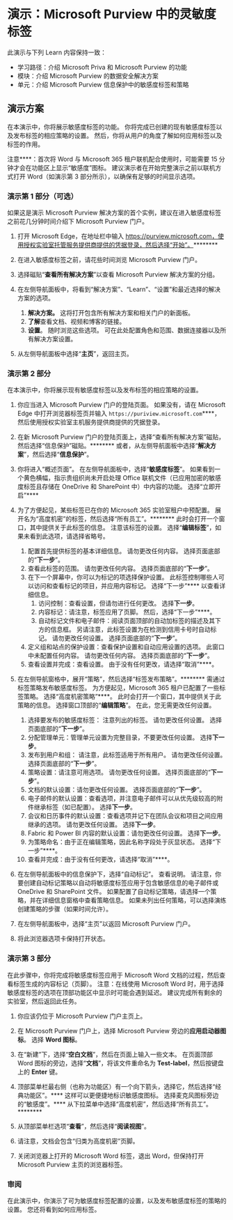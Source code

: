<!---
---
演示：标题：“Microsoft Purview 中的敏感度标签”学习路径/模块/单元：“学习路径：介绍 Microsoft Priva 和 Microsoft Purview 的功能；模块 2：介绍 Microsoft Purview 的数据安全解决方案；单元 4：介绍 Microsoft Purview 信息保护中的敏感度标签和策略”
---
--->

# 演示：Microsoft Purview 中的灵敏度标签

此演示与下列 Learn 内容保持一致：

- 学习路径：介绍 Microsoft Priva 和 Microsoft Purview 的功能
- 模块：介绍 Microsoft Purview 的数据安全解决方案
- 单元：介绍 Microsoft Purview 信息保护中的敏感度标签和策略

## 演示方案

在本演示中，你将展示敏感度标签的功能。  你将完成已创建的现有敏感度标签以及发布标签的相应策略的设置。   然后，你将从用户的角度了解如何应用标签以及标签的作用。

注意****：首次将 Word 与 Microsoft 365 租户联机配合使用时，可能需要 15 分钟才会在功能区上显示“敏感度”图标。 建议演示者在开始完整演示之前以联机方式打开 Word（如演示第 3 部分所示），以确保有足够的时间显示选项。

### 演示第 1 部分（可选）

如果这是演示 Microsoft Purview 解决方案的首个实例，建议在进入敏感度标签之前花几分钟时间介绍下 Microsoft Purview 门户。

1. 打开 Microsoft Edge，在地址栏中输入 https://purview.microsoft.com，使用授权实验室托管服务提供商提供的凭据登录，然后选择“开始”。********  

1. 在进入敏感度标签之前，请花些时间浏览 Microsoft Purview 门户。

1. 选择磁贴“**查看所有解决方案**”以查看 Microsoft Purview 解决方案的分组。

1. 在左侧导航面板中，将看到“解决方案”、“Learn”、“设置”和最近选择的解决方案的选项。
    1. **解决方案。** 这将打开包含所有解决方案和相关门户的新面板。
    1. **了解**查看文档、视频和博客的链接。
    1. **设置**。 随时浏览这些选项。 可在此处配置角色和范围、数据连接器以及所有解决方案设置。

1. 从左侧导航面板中选择“**主页**”，返回主页。

### 演示第 2 部分

在本演示中，你将展示现有敏感度标签以及发布标签的相应策略的设置。

1. 你应当进入 Microsoft Purview 门户的登陆页面。  如果没有，请在 Microsoft Edge 中打开浏览器标签页并输入 `https://puriview.microsoft.com`****，然后使用授权实验室主机服务提供商提供的凭据登录。

1. 在新 Microsoft Purview 门户的登陆页面上，选择“查看所有解决方案”磁贴，然后选择“信息保护”磁贴。******** 或者，从左侧导航面板中选择“**解决方案**”，然后选择“**信息保护**”。

1. 你将进入“概述页面”。 在左侧导航面板中，选择“**敏感度标签**”。 如果看到一个黄色横幅，指示贵组织尚未开启处理 Office 联机文件（已应用加密的敏感度标签且存储在 OneDrive 和 SharePoint 中）中内容的功能。  选择“立即开启”****

1. 为了方便起见，某些标签已在你的 Microsoft 365 实验室租户中预配置。 展开名为“高度机密”的标签，然后选择“所有员工”。********  此时会打开一个窗口，其中提供关于此标签的信息。  注意该标签的设置。  选择“**编辑标签**”，如果未看到此选项，请选择省略号。
    1. 配置首先提供标签的基本详细信息。  请勿更改任何内容。  选择页面底部的“**下一步**”。
    1. 查看此标签的范围。 请勿更改任何内容。  选择页面底部的“**下一步**”。
    1. 在下一个屏幕中，你可以为标记的项选择保护设置。 此标签控制哪些人可以访问和查看标记的项目，并应用内容标记。  选择“下一步”**** 以查看详细信息。
        1. 访问控制：查看设置，但请勿进行任何更改。  选择**下一步**。
        1. 内容标记：请注意，标签应用了页脚。  然后，选择“下一步”****。
        1. 自动标记文件和电子邮件：阅读页面顶部的自动加标签的描述及其下方的信息框。  另请注意，此标签设置为在检测到信用卡号时自动标记。 请勿更改任何设置。  选择页面底部的“**下一步**”。
    1. 定义组和站点的保护设置：查看保护设置和自动应用设置的选项。  此窗口中未配置任何内容。  请勿更改任何内容。 选择页面底部的“**下一步**”。
    1. 查看设置并完成：查看设置。  由于没有任何更改，请选择“取消”****。

1. 在左侧导航窗格中，展开“策略”，然后选择“标签发布策略”。********  需通过标签策略发布敏感度标签。  为方便起见，Microsoft 365 租户已配置了一些标签策略。 选择“高度机密策略”****。  此时会打开一个窗口，其中提供关于此策略的信息。 选择窗口顶部的“**编辑策略**”。  在此，您无需更改任何设置。
    1. 选择要发布的敏感度标签： 注意列出的标签。  请勿更改任何设置。  选择页面底部的“**下一步**”。
    1. 分配管理单元：管理单元设置为完整目录，不要更改任何设置。 选择**下一步**。  
    1. 发布到用户和组： 请注意，此标签适用于所有用户。  请勿更改任何设置。  选择页面底部的“**下一步**”。
    1. 策略设置：请注意可用选项。 请勿更改任何设置。  选择页面底部的“**下一步**”。
    1. 文档的默认设置：请勿更改任何设置。  选择页面底部的“**下一步**”。
    1. 电子邮件的默认设置：查看选项，并注意电子邮件可以从优先级较高的附件继承标签（如已配置）。 选择**下一步**。
    1. 会议和日历事件的默认设置：查看选项并记下在团队会议和项目之间应用继承的选项。 请勿更改任何设置。  选择**下一步**。
    1. Fabric 和 Power BI 内容的默认设置：请勿更改任何设置。  选择**下一步**。
    1. 为策略命名：由于正在编辑策略，因此名称字段处于灰显状态。 选择“下一步”****。
    1. 查看并完成：由于没有任何更改，请选择“取消”****。

1. 在左侧导航面板中的信息保护下，选择“自动标记”。 查看说明。 请注意，你要创建自动标记策略以自动将敏感度标签应用于包含敏感信息的电子邮件或 OneDrive 和 SharePoint 文件。 如果配置了自动标记策略，请选择一个策略，并在详细信息窗格中查看策略信息。  如果未列出任何策略，可以选择演练创建策略的步骤（如果时间允许）。

1. 在左侧导航面板中，选择“主页”以返回 Microsoft Purview 门户。

1. 将此浏览器选项卡保持打开状态。

### 演示第 3 部分

在此步骤中，你将完成将敏感度标签应用于 Microsoft Word 文档的过程，然后查看标签生成的内容标记（页脚）。 注意：在线使用 Microsoft Word 时，用于选择敏感度标签的选项在顶部功能区中显示时可能会遇到延迟。  建议完成所有剩余的实验室，然后返回此任务。

1. 你应该仍位于 Microsoft Purview 门户主页上。 
1. 在 Microsoft Purview 门户上，选择 Microsoft Purview 旁边的**应用启动器图标**。 选择 **Word 图标**。  

1. 在“新建”下，选择“**空白文档**”，然后在页面上输入一些文本。  在页面顶部 Word 图标的旁边，选择“**文档**”，将该文件重命名为 **Test-label**，然后按键盘上的 **Enter** 键。

1. 顶部菜单栏最右侧（也称为功能区）有一个向下箭头，选择它，然后选择“经典功能区”。****  这样可以更便捷地标识敏感度图标。 选择麦克风图标旁边的“敏感度”。**** 从下拉菜单中选择“高度机密”，然后选择“所有员工”。********  

1. 从顶部菜单栏选项“**查看**”，然后选择“**阅读视图**”。

1. 请注意，文档会包含“归类为高度机密”页脚。  

1. 关闭浏览器上打开的 Microsoft Word 标签，退出 Word，但保持打开 Microsoft Purview 主页的浏览器标签。

### 审阅

在此演示中，你演示了可为敏感度标签配置的设置，以及发布敏感度标签的策略的设置。 您还将看到如何应用标签。
